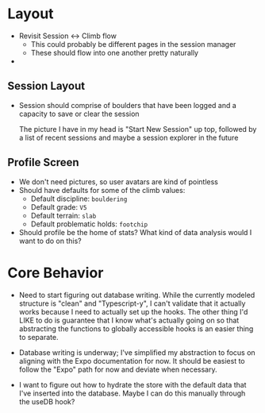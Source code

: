 # Layout
- Revisit Session <-> Climb flow
    - This could probably be different pages in the session manager
    - These should flow into one another pretty naturally    
- 

## Session Layout
- Session should comprise of boulders that have been logged and a capacity to save or clear the session

    The picture I have in my head is "Start New Session" up top, followed by a list of recent sessions and maybe a session explorer in the future

## Profile Screen
- We don't need pictures, so user avatars are kind of pointless
- Should have defaults for some of the climb values:
    - Default discipline: `bouldering`
    - Default grade: `V5`
    - Default terrain: `slab`
    - Default problematic holds: `footchip`
- Should profile be the home of stats? What kind of data analysis would I want to do on this?

# Core Behavior
- Need to start figuring out database writing. While the currently modeled structure is "clean" and "Typescript-y", I can't validate that it actually works because I need to actually set up the hooks. The other thing I'd LIKE to do is guarantee that I know what's actually going on so that abstracting the functions to globally accessible hooks is an easier thing to separate.

- Database writing is underway; I've simplified my abstraction to focus on aligning with the Expo documentation for now. It should be easiest to follow the "Expo" path for now and deviate when necessary.
- I want to figure out how to hydrate the store with the default data that I've inserted into the database. Maybe I can do this manually through the useDB hook?